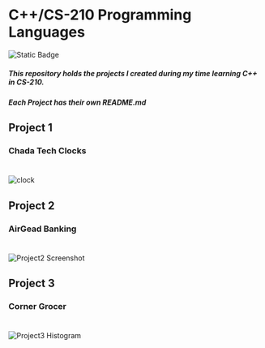 # C++/CS-210 Programming Languages
![Static Badge](https://img.shields.io/badge/C%2B%2B%20-written%20in%20CPP-purple)

##### This repository holds the projects I created during my time learning C++ in CS-210.
##### Each Project has their own README.md

## Project 1

### Chada Tech Clocks
#
![clock](https://github.com/milt-francisco/Cplusplus-program/assets/121690557/17369b0a-f227-43a3-b3d5-56107d7ee0a3)


## Project 2

### AirGead Banking
#
![Project2 Screenshot](https://github.com/milt-francisco/Cplusplus-program/assets/121690557/a3707c8a-ea79-46b1-8d25-b4f229dd6bcc)




## Project 3

### Corner Grocer
#
![Project3 Histogram](https://github.com/milt-francisco/Cplusplus-program/assets/121690557/0bfea0e0-56f4-4d13-bdf5-6c36cf9f2a15)
